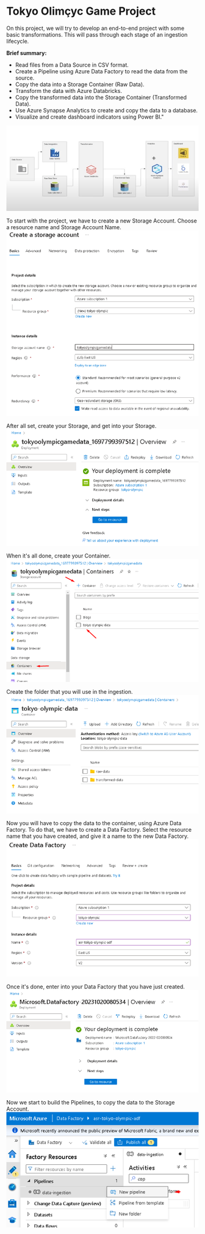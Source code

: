 # Tokyo Olimçyc Game Project

On this project, we will try to develop an end-to-end project with some basic transformations. 
This will pass through each stage of an ingestion lifecycle.

**Brief summary:**

- Read files from a Data Source in CSV format.
- Create a Pipeline using Azure Data Factory to read the data from the source.
- Copy the data into a Storage Container (Raw Data).
- Transform the data with Azure Databricks.
- Copy the transformed data into the Storage Container (Transformed Data).
- Use Azure Synapse Analytics to create and copy the data to a database.
- Visualize and create dashboard indicators using Power BI."

![Alt text](image.png)

To start with the project, we have to create a new Storage Account.
Choose a resource name and Storage Account Name.
![Alt text](image-1.png)

After all set, create your Storage, and get into your Storage.
![Alt text](image-2.png)

When it's all done, create your Container.
![Alt text](image-3.png)

Create the folder that you will use in the ingestion.
![Alt text](image-4.png)

Now you will have to copy the data to the container, using Azure Data Factory.
To do that, we have to create a Data Factory.
Select the resource name that you have created, and give it a name to the new Data Factory.
![Alt text](image-5.png)

Once it's done, enter into your Data Factory that you have just created.
![Alt text](image-6.png)

Now we start to build the Pipelines, to copy the data to the Storage Account.
![Alt text](image-7.png)